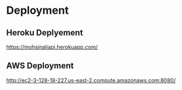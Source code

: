 # Deployment

## Heroku Deplyement
https://mohsinaliapi.herokuapp.com/ 

## AWS Deployment
http://ec2-3-128-18-227.us-east-2.compute.amazonaws.com:8080/
